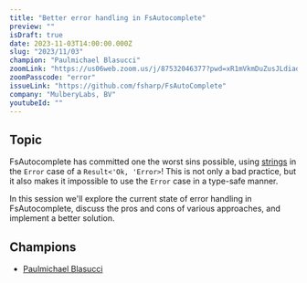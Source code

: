 ```yaml
---
title: "Better error handling in FsAutocomplete"
preview: ""
isDraft: true
date: 2023-11-03T14:00:00.000Z
slug: "2023/11/03"
champion: "Paulmichael Blasucci"
zoomLink: "https://us06web.zoom.us/j/87532046377?pwd=xR1mVkmDuZusJLdiadNTzqYbojVRtM.1"
zoomPasscode: "error"
issueLink: "https://github.com/fsharp/FsAutoComplete"
company: "MulberyLabs, BV"
youtubeId: ""
---
```


## Topic

FsAutocomplete has committed one the worst sins possible, using [strings](https://eiriktsarpalis.wordpress.com/2017/02/19/youre-better-off-using-exceptions/#:~:text=Stringly%2Dtyped%20error%20handling) in the `Error` case of a `Result<'Ok, 'Error>`! This is not only a bad practice, but it also makes it impossible to use the `Error` case in a type-safe manner.

In this session we'll explore the current state of error handling in FsAutocomplete, discuss the pros and cons of various approaches, and implement a better solution.

## Champions

- [Paulmichael Blasucci](https://github.com/pblasucci)

